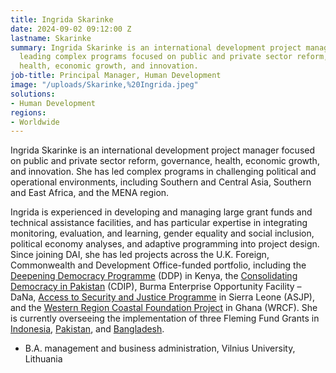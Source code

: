 ```yaml
---
title: Ingrida Skarinke
date: 2024-09-02 09:12:00 Z
lastname: Skarinke
summary: Ingrida Skarinke is an international development project manager with experience
  leading complex programs focused on public and private sector reform, governance,
  health, economic growth, and innovation.
job-title: Principal Manager, Human Development
image: "/uploads/Skarinke,%20Ingrida.jpeg"
solutions:
- Human Development
regions:
- Worldwide
---
```


Ingrida Skarinke is an international development project manager focused on public and private sector reform, governance, health, economic growth, and innovation. She has led complex programs in challenging political and operational environments, including Southern and Central Asia, Southern and East Africa, and the MENA region. 

Ingrida is experienced in developing and managing large grant funds and technical assistance facilities, and has particular expertise in integrating monitoring, evaluation, and learning, gender equality and social inclusion, political economy analyses, and adaptive programming into project design. Since joining DAI, she has led projects across the U.K. Foreign, Commonwealth and Development Office-funded portfolio, including the [Deepening Democracy Programme](https://www.dai.com/our-work/projects/kenya-deepening-democracy-programme-ddp) (DDP) in Kenya, the [Consolidating Democracy in Pakistan](https://www.dai.com/our-work/projects/pakistan-consolidating-democracy-in-pakistan-cdip) (CDIP), Burma Enterprise Opportunity Facility – DaNa, [Access to Security and Justice Programme](https://www.dai.com/our-work/projects/sierra-leone-access-security-and-justice-programme-asjp) in Sierra Leone (ASJP), and the [Western Region Coastal Foundation Project](https://www.dai.com/our-work/projects/ghana-western-region-coastal-foundation-wcrf) in Ghana (WRCF). She is currently overseeing the implementation of three Fleming Fund Grants in [Indonesia](https://www.dai.com/our-work/projects/indonesia-fleming-fund), [Pakistan](https://www.dai.com/our-work/projects/pakistan-fleming-fund), and [Bangladesh](https://www.dai.com/our-work/projects/bangladesh-fleming-fund).

* B.A. management and business administration, Vilnius University, Lithuania